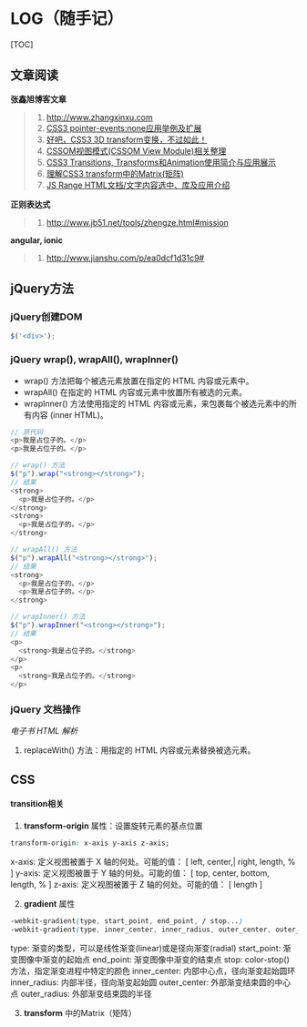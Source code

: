 # LOG（随手记）

[TOC]

## 文章阅读

**张鑫旭博客文章**

>1.  http://www.zhangxinxu.com
>1.  [CSS3 pointer-events:none应用举例及扩展](http://www.zhangxinxu.com/wordpress/2011/12/css3-pointer-events-none-javascript/)
>3. [好吧，CSS3 3D transform变换，不过如此！](http://www.zhangxinxu.com/wordpress/2012/09/css3-3d-transform-perspective-animate-transition/)
>4. [CSSOM视图模式(CSSOM View Module)相关整理](http://www.zhangxinxu.com/wordpress/?p=1907)
>5. [CSS3 Transitions, Transforms和Animation使用简介与应用展示](http://www.zhangxinxu.com/wordpress/?p=1268)
>6. [理解CSS3 transform中的Matrix(矩阵)](http://www.zhangxinxu.com/wordpress/?p=2427)
>7. [JS Range HTML文档/文字内容选中、库及应用介绍](http://www.zhangxinxu.com/wordpress/?p=1591)

**正则表达式**

>1. http://www.jb51.net/tools/zhengze.html#mission

**angular, ionic**
>1. http://www.jianshu.com/p/ea0dcf1d31c9#

## jQuery方法

### jQuery创建DOM

``` js
$('<div>');
```
### jQuery wrap(), wrapAll(), wrapInner()

- wrap() 方法把每个被选元素放置在指定的 HTML 内容或元素中。
- wrapAll() 在指定的 HTML 内容或元素中放置所有被选的元素。
- wrapInner() 方法使用指定的 HTML 内容或元素，来包裹每个被选元素中的所有内容 (inner HTML)。

``` js
// 原代码
<p>我是占位子的。</p>
<p>我是占位子的。</p>

// wrap() 方法
$("p").wrap("<strong></strong>");
// 结果
<strong>
  <p>我是占位子的。</p>
</strong>
<strong>
  <p>我是占位子的。</p>
</strong>

// wrapAll() 方法
$("p").wrapAll("<strong></strong>");
// 结果
<strong>
  <p>我是占位子的。</p>
  <p>我是占位子的。</p>
</strong>

// wrapInner() 方法
$("p").wrapInner("<strong></strong>");
// 结果
<p>
  <strong>我是占位子的。</strong>
</p>
<p>
  <strong>我是占位子的。</strong>
</p>
```

### jQuery 文档操作

*电子书 HTML 解析*
1. replaceWith() 方法：用指定的 HTML 内容或元素替换被选元素。

## CSS

#### transition相关

1. **transform-origin** 属性：设置旋转元素的基点位置
``` css
transform-origin: x-axis y-axis z-axis;
```
x-axis: 定义视图被置于 X 轴的何处。可能的值：
[ left, center,| right, length, % ]
y-axis: 定义视图被置于 Y 轴的何处。可能的值：
[ top, center, bottom, length, % ]
z-axis: 定义视图被置于 Z 轴的何处。可能的值：
[ length ]

2. **gradient** 属性
``` css
-webkit-gradient(type, start_point, end_point, / stop...)
-webkit-gradient(type, inner_center, inner_radius, outer_center, outer_radius, / stop...)
```
type:	渐变的类型，可以是线性渐变(linear)或是径向渐变(radial)
start_point:	渐变图像中渐变的起始点
end_point:	渐变图像中渐变的结束点
stop:	color-stop()方法，指定渐变进程中特定的颜色
inner_center:	内部中心点，径向渐变起始圆环
inner_radius:	内部半径，径向渐变起始圆
outer_center:	外部渐变结束圆的中心点
outer_radius:	外部渐变结束圆的半径

3. **transform**  中的Matrix（矩阵）
















